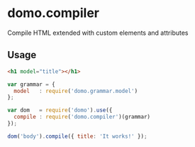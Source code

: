 domo.compiler
=============

Compile HTML extended with custom elements and attributes

Usage
-----

```html
<h1 model="title"></h1>
```

```js
var grammar = {
  model   : require('domo.grammar.model')
};

var dom   = require('domo').use({
  compile : require('domo.compiler')(grammar)
});

dom('body').compile({ title: 'It works!' });
```

